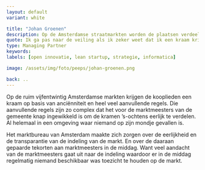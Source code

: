 ```yaml
---
layout: default
variant: white

title: "Johan Groenen"
description: Op de Amsterdamse straatmarkten worden de plaatsen verdeeld op basis van heel veel regels. Maar gaat dit wel eerlijk en transparant? En kost het niet teveel tijd? Tiltshift organiseerde digitale innovatie op de straatmarkten van Amsterdam.
quote: Ik ga pas naar de veiling als ik zeker weet dat ik een kraam krijg.
type: Managing Partner
keywords:
labels: [open innovatie, lean startup, strategie, informatica]

image: /assets/img/foto/peeps/johan-groenen.png

back: ..
---
```

Op de ruim vijfentwintig Amsterdamse markten krijgen de kooplieden een kraam op basis van anciënniteit en heel veel aanvullende regels. Die aanvullende regels zijn zo complex dat het voor de marktmeesters van de gemeente knap ingewikkeld is om de kramen ’s-ochtens eerlijk te verdelen. Al helemaal in een omgeving waar niemand op zijn mondje gevallen is.

Het marktbureau van Amsterdam maakte zich zorgen over de eerlijkheid en de transparantie van de indeling van de markt. En over de daaraan gepaarde tekorten aan marktmeesters in de middag. Want veel aandacht van de marktmeesters gaat uit naar de indeling waardoor er in de middag regelmatig niemand beschikbaar was toezicht te houden op de markt.